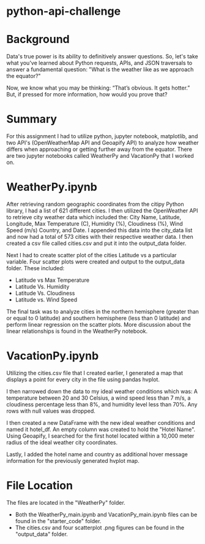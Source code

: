 # python-api-challenge
# Background
Data's true power is its ability to definitively answer questions. So, let's take what you've learned about Python requests, APIs, and JSON traversals to answer a fundamental question: "What is the weather like as we approach the equator?"

Now, we know what you may be thinking: “That’s obvious. It gets hotter.” But, if pressed for more information, how would you prove that?

# Summary
For this assignment I had to utilize python, jupyter notebook, matplotlib, and two API's (OpenWeatherMap API and Geoapify API) to analyze how weather differs when approaching or getting further away from the equator. There are two jupyter notebooks called WeatherPy and VacationPy that I worked on. 

# WeatherPy.ipynb
After retrieving random geographic coordinates from the citipy Python library, I had a list of 621 different cities. I then utilized the OpenWeather API to retrieve city weather data which included the: City Name, Latitude, Longitude, Max Temperature (C), Humidity (%), Cloudiness (%), Wind Speed (m/s) Country, and Date. I appended this data into the city_data list and now had a total of 573 cities with their respective weather data. I then created a csv file called cities.csv and put it into the output_data folder.

Next I had to create scatter plot of the cities Latitude vs a particular variable. Four scatter plots were created and output to the output_data folder. These included:
- Latitude vs Max Temperature
- Latitude Vs. Humidity
- Latitude Vs. Cloudiness
- Latitude vs. Wind Speed

The final task was to analyze cities in the northern hemisphere (greater than or equal to 0 latitude) and southern hemisphere (less than 0 latitude) and perform linear regression on the scatter plots. More discussion about the linear relationships is found in the WeatherPy notebook. 

# VacationPy.ipynb
Utilizing the cities.csv file that I created earlier, I generated a map that displays a point for every city in the file using pandas hvplot.

I then narrowed down the data to my ideal weather conditions which was: A temperature between 20 and 30 Celsius, a wind speed less than 7 m/s, a cloudiness percentage less than 8%, and humidity level less than 70%. Any rows with null values was dropped. 

I then created a new DataFrame with the new ideal weather conditions and named it hotel_df. An empty column was created to hold the "Hotel Name". Using Geoapify, I searched for the first hotel located within a 10,000 meter radius of the ideal weather city coordinates.

Lastly, I added the hotel name and country as additional hover message information for the previously generated hvplot map.

# File Location
The files are located in the "WeatherPy" folder.

- Both the WeatherPy_main.ipynb and VacationPy_main.ipynb files can be found in the "starter_code" folder. 
- The cities.csv and four scatterplot .png figures can be found in the "output_data" folder.
